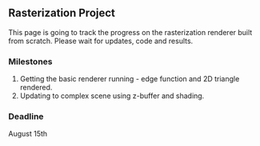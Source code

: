 ## Rasterization Project

This page is going to track the progress on the rasterization renderer built from scratch. Please wait for updates, code and results.

### Milestones
1. Getting the basic renderer running - edge function and 2D triangle rendered.
2. Updating to complex scene using z-buffer and shading.

### Deadline

August 15th
